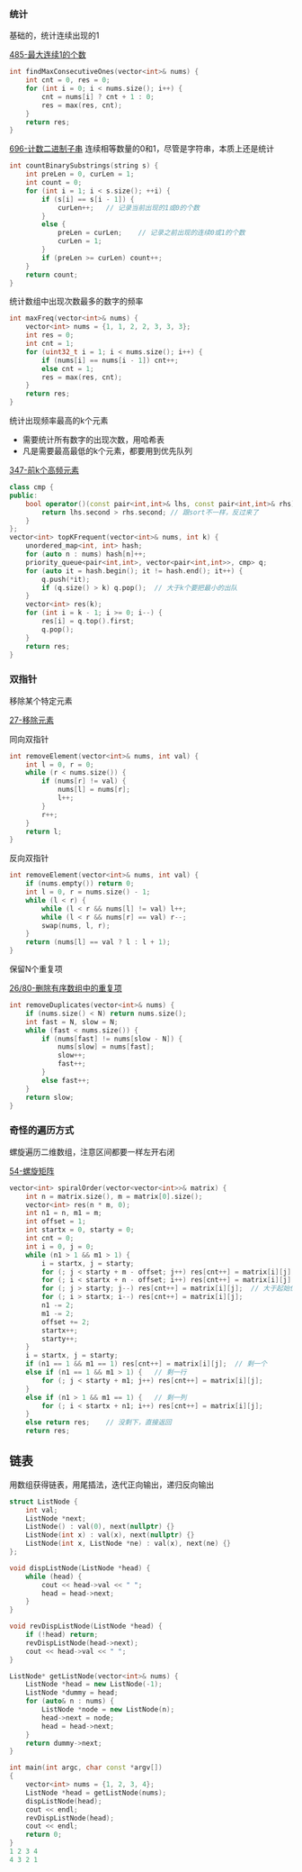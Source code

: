 

### 统计

基础的，统计连续出现的1

[485-最大连续1的个数](https://kavinwkp.github.io/2021/06/17/LeetCode-485-%E6%9C%80%E5%A4%A7%E8%BF%9E%E7%BB%AD1%E7%9A%84%E4%B8%AA%E6%95%B0/)
```cpp
int findMaxConsecutiveOnes(vector<int>& nums) {
    int cnt = 0, res = 0;
    for (int i = 0; i < nums.size(); i++) {
        cnt = nums[i] ? cnt + 1 : 0;
        res = max(res, cnt);
    }
    return res;
}
```

[696-计数二进制子串](https://kavinwkp.github.io/2021/06/16/LeetCode-696-%E8%AE%A1%E6%95%B0%E4%BA%8C%E8%BF%9B%E5%88%B6%E5%AD%90%E4%B8%B2/)
连续相等数量的0和1，尽管是字符串，本质上还是统计

```cpp
int countBinarySubstrings(string s) {
    int preLen = 0, curLen = 1;
    int count = 0;
    for (int i = 1; i < s.size(); ++i) {
        if (s[i] == s[i - 1]) {
            curLen++;   // 记录当前出现的1或0的个数
        }
        else {
            preLen = curLen;    // 记录之前出现的连续0或1的个数
            curLen = 1;
        }
        if (preLen >= curLen) count++;
    }
    return count;
}
```

统计数组中出现次数最多的数字的频率

```cpp
int maxFreq(vector<int>& nums) {
    vector<int> nums = {1, 1, 2, 2, 3, 3, 3};
    int res = 0;
    int cnt = 1;
    for (uint32_t i = 1; i < nums.size(); i++) {
        if (nums[i] == nums[i - 1]) cnt++;
        else cnt = 1;
        res = max(res, cnt);
    }
    return res;
}
```

统计出现频率最高的k个元素
+ 需要统计所有数字的出现次数，用哈希表
+ 凡是需要最高最低的k个元素，都要用到优先队列

[347-前k个高频元素](https://kavinwkp.github.io/2021/09/22/LeetCode-347-%E5%89%8Dk%E4%B8%AA%E9%AB%98%E9%A2%91%E5%85%83%E7%B4%A0/)
```cpp
class cmp {
public:
    bool operator()(const pair<int,int>& lhs, const pair<int,int>& rhs) {
        return lhs.second > rhs.second; // 跟sort不一样，反过来了
    }
};
vector<int> topKFrequent(vector<int>& nums, int k) {
    unordered_map<int, int> hash;
    for (auto n : nums) hash[n]++;
    priority_queue<pair<int,int>, vector<pair<int,int>>, cmp> q;
    for (auto it = hash.begin(); it != hash.end(); it++) {
        q.push(*it);
        if (q.size() > k) q.pop();  // 大于k个要把最小的出队
    } 
    vector<int> res(k);
    for (int i = k - 1; i >= 0; i--) {
        res[i] = q.top().first;
        q.pop();
    }
    return res;
}
```

### 双指针

移除某个特定元素

[27-移除元素](https://kavinwkp.github.io/2021/05/27/LeetCode-27-%E7%A7%BB%E9%99%A4%E5%85%83%E7%B4%A0/)

同向双指针
```cpp
int removeElement(vector<int>& nums, int val) {
    int l = 0, r = 0;
    while (r < nums.size()) {
        if (nums[r] != val) {
            nums[l] = nums[r];
            l++;
        }
        r++;
    }
    return l;
}
```
反向双指针
```cpp
int removeElement(vector<int>& nums, int val) {
    if (nums.empty()) return 0;
    int l = 0, r = nums.size() - 1;
    while (l < r) {
        while (l < r && nums[l] != val) l++;
        while (l < r && nums[r] == val) r--;
        swap(nums, l, r);
    }
    return (nums[l] == val ? l : l + 1);
}
```

保留N个重复项

[26/80-删除有序数组中的重复项](https://kavinwkp.github.io/2021/04/27/LeetCode-26-%E5%88%A0%E9%99%A4%E6%9C%89%E5%BA%8F%E6%95%B0%E7%BB%84%E4%B8%AD%E7%9A%84%E9%87%8D%E5%A4%8D%E9%A1%B9/)

```cpp
int removeDuplicates(vector<int>& nums) {
    if (nums.size() < N) return nums.size();
    int fast = N, slow = N;
    while (fast < nums.size()) {
        if (nums[fast] != nums[slow - N]) {
            nums[slow] = nums[fast];
            slow++;
            fast++;
        }
        else fast++;
    }
    return slow;
}
```

### 奇怪的遍历方式

螺旋遍历二维数组，注意区间都要一样左开右闭

[54-螺旋矩阵](https://kavinwkp.github.io/2021/06/05/LeetCode-54-%E8%9E%BA%E6%97%8B%E7%9F%A9%E9%98%B5/)

```cpp
vector<int> spiralOrder(vector<vector<int>>& matrix) {
    int n = matrix.size(), m = matrix[0].size();
    vector<int> res(n * m, 0);
    int n1 = n, m1 = m;
    int offset = 1;
    int startx = 0, starty = 0;
    int cnt = 0;
    int i = 0, j = 0;
    while (n1 > 1 && m1 > 1) {
        i = startx, j = starty;
        for (; j < starty + m - offset; j++) res[cnt++] = matrix[i][j];
        for (; i < startx + n - offset; i++) res[cnt++] = matrix[i][j];
        for (; j > starty; j--) res[cnt++] = matrix[i][j];  // 大于起始位置
        for (; i > startx; i--) res[cnt++] = matrix[i][j];
        n1 -= 2;
        m1 -= 2;
        offset += 2;
        startx++;
        starty++;
    }
    i = startx, j = starty;
    if (n1 == 1 && m1 == 1) res[cnt++] = matrix[i][j];  // 剩一个
    else if (n1 == 1 && m1 > 1) {   // 剩一行
        for (; j < starty + m1; j++) res[cnt++] = matrix[i][j];
    }
    else if (n1 > 1 && m1 == 1) {   // 剩一列
        for (; i < startx + n1; i++) res[cnt++] = matrix[i][j];
    }
    else return res;    // 没剩下，直接返回
    return res;
```


## 链表

用数组获得链表，用尾插法，迭代正向输出，递归反向输出

```cpp
struct ListNode {
    int val;
    ListNode *next;
    ListNode() : val(0), next(nullptr) {}
    ListNode(int x) : val(x), next(nullptr) {}
    ListNode(int x, ListNode *ne) : val(x), next(ne) {}
};

void dispListNode(ListNode *head) {
    while (head) {
        cout << head->val << " ";
        head = head->next;
    }
}

void revDispListNode(ListNode *head) {
    if (!head) return;
    revDispListNode(head->next);
    cout << head->val << " ";
}

ListNode* getListNode(vector<int>& nums) {
    ListNode *head = new ListNode(-1);
    ListNode *dummy = head;
    for (auto& n : nums) {
        ListNode *node = new ListNode(n);
        head->next = node;
        head = head->next;
    }
    return dummy->next;
}

int main(int argc, char const *argv[])
{
    vector<int> nums = {1, 2, 3, 4};
    ListNode *head = getListNode(nums);
    dispListNode(head);
    cout << endl;
    revDispListNode(head);
    cout << endl;
    return 0;
}
1 2 3 4
4 3 2 1
```